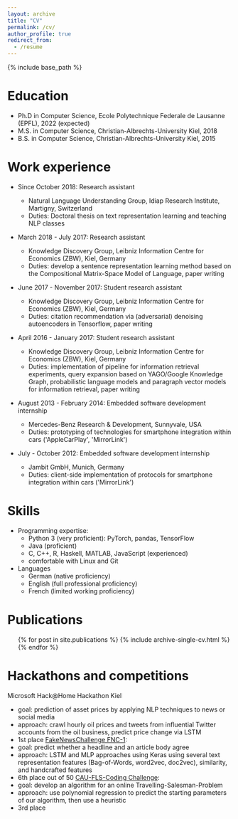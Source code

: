 ```yaml
---
layout: archive
title: "CV"
permalink: /cv/
author_profile: true
redirect_from:
  - /resume
---
```


{% include base_path %}

Education
======
* Ph.D in Computer Science, Ecole Polytechnique Federale de Lausanne (EPFL), 2022 (expected)
* M.S. in Computer Science, Christian-Albrechts-University Kiel, 2018
* B.S. in Computer Science, Christian-Albrechts-University Kiel, 2015

Work experience
======

* Since October 2018: Research assistant
  * Natural Language Understanding Group, Idiap Research Institute, Martigny, Switzerland
  * Duties: Doctoral thesis on text representation learning and teaching NLP classes

* March 2018 - July 2017: Research assistant
  * Knowledge Discovery Group, Leibniz Information Centre for Economics (ZBW), Kiel, Germany
  * Duties: develop a sentence representation learning method based on the Compositional Matrix-Space Model of Language, paper writing

* June 2017 - November 2017: Student research assistant
  * Knowledge Discovery Group, Leibniz Information Centre for Economics (ZBW), Kiel, Germany
  * Duties: citation recommendation via (adversarial) denoising autoencoders in Tensorflow, paper writing

* April 2016 - January 2017: Student research assistant
  * Knowledge Discovery Group, Leibniz Information Centre for Economics (ZBW), Kiel, Germany
  * Duties: implementation of pipeline for information retrieval experiments, query expansion based on YAGO/Google Knowledge Graph, probabilistic language models and paragraph vector models for information retrieval, paper writing

* August 2013 - February 2014: Embedded software development internship
    * Mercedes-Benz Research & Development, Sunnyvale, USA
    * Duties: prototyping of technologies for smartphone integration within cars ('AppleCarPlay', 'MirrorLink')

* July - October 2012: Embedded software development internship
    * Jambit GmbH, Munich, Germany
    * Duties: client-side implementation of protocols for smartphone integration within cars ('MirrorLink')

Skills
======
* Programming expertise:
  * Python 3 (very proficient): PyTorch, pandas, TensorFlow
  * Java (proficient)
  * C, C++, R, Haskell, MATLAB, JavaScript (experienced)
  * comfortable with Linux and Git
* Languages
  * German (native proficiency)
  * English (full professional proficiency)
  * French (limited working proficiency)

Publications
======
  <ul>{% for post in site.publications %}
    {% include archive-single-cv.html %}
  {% endfor %}</ul>
  
Hackathons and competitions
======
Microsoft Hack@Home Hackathon Kiel
* goal: prediction of asset prices by applying NLP techniques to news or social media
* approach: crawl hourly oil prices and tweets from influential Twitter accounts from the oil business, predict price change via LSTM
* 1st place
[FakeNewsChallenge FNC-1](http://www.fakenewschallenge.org/):
* goal: predict whether a headline and an article body agree
* approach: LSTM and MLP approaches using Keras using several text representation features (Bag-of-Words, word2vec, doc2vec), similarity, and handcrafted features
* 6th place out of 50
[CAU-FLS-Coding Challenge](https://www.algo.informatik.uni-kiel.de/de/programmierwettbewerb/cau-fls-2015):
* goal: develop an algorithm for an online Travelling-Salesman-Problem
* approach: use polynomial regression to predict the starting parameters of our algorithm, then use a heuristic
* 3rd place
